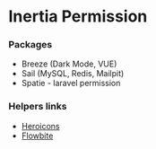 
# Inertia Permission


### Packages

- Breeze (Dark Mode, VUE)
- Sail (MySQL, Redis, Mailpit)
- Spatie - laravel permission


### Helpers links
- [Heroicons](https://heroicons.com/)
- [Flowbite](https://flowbite.com/docs/getting-started/introduction/)

